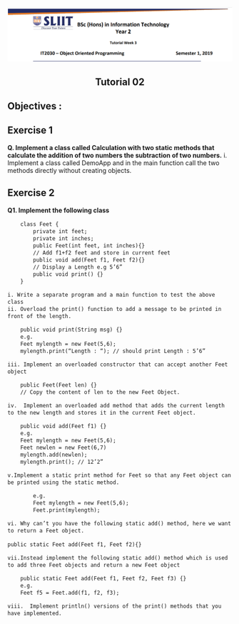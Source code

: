 
![logo](/Resources/tutelogo.png)

## <div align="center">Tutorial 02</div>

## Objectives : 



## Exercise 1 

**Q. Implement a class called Calculation with two static methods that calculate the addition of two 
numbers the subtraction of two numbers.**
	i. Implement a class called DemoApp and in the main function call the two methods directly without creating objects. 

## Exercise 2 

**Q1.  Implement the following class**

```
	class Feet {
 		private int feet;
 		private int inches;
 		public Feet(int feet, int inches){}
		// Add f1+f2 feet and store in current feet
 		public void add(Feet f1, Feet f2){}
		// Display a Length e.g 5’6” 
		public void print() {} 
	}
```

    i. Write a separate program and a main function to test the above class
    ii. Overload the print() function to add a message to be printed in front of the length.
```
    public void print(String msg) {}
    e.g. 
    Feet mylength = new Feet(5,6);
    mylength.print(“Length : “); // should print Length : 5’6”
```
	iii. Implement an overloaded constructor that can accept another Feet object
```
	public Feet(Feet len) {} 
	// Copy the content of len to the new Feet Object.
```
	iv.  Implement an overloaded add method that adds the current length to the new length and stores it in the current Feet object.
```
	public void add(Feet f1) {}
	e.g.
	Feet mylength = new Feet(5,6);
	Feet newlen = new Feet(6,7)
	mylength.add(newlen);
	mylength.print(); // 12’2”
```
	
	v.Implement a static print method for Feet so that any Feet object can be printed using the static method.
```public static print(Feet f) {}
		e.g.
		Feet mylength = new Feet(5,6);
		Feet.print(mylength);
```
	
	vi. Why can’t you have the following static add() method, here we want to return a Feet object.
```public static Feet add(Feet f1, Feet f2){}```
	
	vii.Instead implement the following static add() method which is used to add three Feet objects and return a new Feet object
```
	public static Feet add(Feet f1, Feet f2, Feet f3) {}
	e.g.
	Feet f5 = Feet.add(f1, f2, f3);
```
	
	viii.  Implement println() versions of the print() methods that you have implemented.

